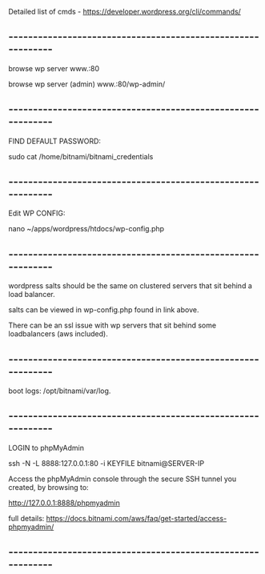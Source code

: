 Detailed list of cmds - https://developer.wordpress.org/cli/commands/
## ------------------------------------------------------------



browse wp server
www.<server>:80

browse wp server (admin)
www.<server>:80/wp-admin/

## ------------------------------------------------------------

FIND DEFAULT PASSWORD:

sudo cat /home/bitnami/bitnami_credentials

## ------------------------------------------------------------

Edit WP CONFIG:

nano ~/apps/wordpress/htdocs/wp-config.php

## ------------------------------------------------------------

wordpress salts should be the same on clustered servers that sit behind a load balancer.

salts can be viewed in wp-config.php found in link above.

There can be an ssl issue with wp servers that sit behind some loadbalancers (aws included).

## ------------------------------------------------------------

boot logs:
/opt/bitnami/var/log.

## ------------------------------------------------------------

LOGIN to phpMyAdmin

ssh -N -L 8888:127.0.0.1:80 -i KEYFILE bitnami@SERVER-IP

Access the phpMyAdmin console through the secure SSH tunnel you created, by browsing to:

http://127.0.0.1:8888/phpmyadmin


full details: https://docs.bitnami.com/aws/faq/get-started/access-phpmyadmin/

## ------------------------------------------------------------
